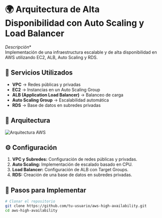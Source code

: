 # 🌍 Arquitectura de Alta Disponibilidad con Auto Scaling y Load Balancer  

*Descripción**  
Implementación de una infraestructura escalable y de alta disponibilidad en AWS utilizando EC2, ALB, Auto Scaling y RDS.  

## 📁 Servicios Utilizados  
- **VPC** → Redes públicas y privadas  
- **EC2** → Instancias en un Auto Scaling Group  
- **ALB (Application Load Balancer)** → Balanceo de carga  
- **Auto Scaling Group** → Escalabilidad automática  
- **RDS** → Base de datos en subredes privadas  

## 📜 Arquitectura  
![Arquitectura AWS](architecture.png)  

## ⚙️ Configuración  
1. **VPC y Subredes:** Configuración de redes públicas y privadas.  
2. **Auto Scaling:** Implementación de escalado basado en CPU.  
3. **Load Balancer:** Configuración de ALB con Target Groups.  
4. **RDS:** Creación de una base de datos en subredes privadas.  

## 🚀 Pasos para Implementar  
```bash
# Clonar el repositorio
git clone https://github.com/tu-usuario/aws-high-availability.git
cd aws-high-availability
